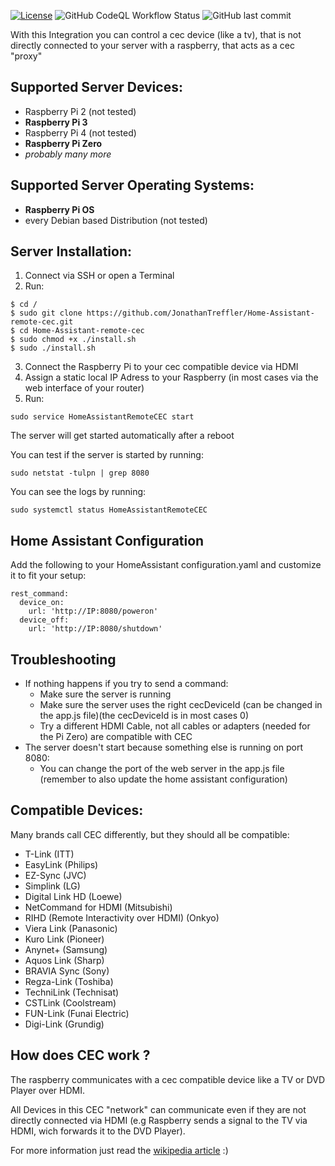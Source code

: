 [![License](https://img.shields.io/github/license/JonathanTreffler/Home-Assistant-remote-cec?style=flat-square)](https://github.com/JonathanTreffler/Home-Assistant-remote-cec/blob/master/LICENSE)
![GitHub CodeQL Workflow Status](https://img.shields.io/github/workflow/status/JonathanTreffler/Home-Assistant-remote-cec/CodeQL?label=CodeQL&style=flat-square)
![GitHub last commit](https://img.shields.io/github/last-commit/JonathanTreffler/Home-Assistant-remote-cec?style=flat-square)

With this Integration you can control a cec device (like a tv), that is not directly connected to your server with a raspberry, that acts as a cec "proxy"

## Supported Server Devices:
- Raspberry Pi 2 (not tested)
- __Raspberry Pi 3__
- Raspberry Pi 4 (not tested)
- __Raspberry Pi Zero__
- *probably many more*

## Supported Server Operating Systems:
- __Raspberry Pi OS__
- every Debian based Distribution (not tested) 

## Server Installation:
1. Connect via SSH or open a Terminal
2. Run:
```
$ cd /
$ sudo git clone https://github.com/JonathanTreffler/Home-Assistant-remote-cec.git
$ cd Home-Assistant-remote-cec
$ sudo chmod +x ./install.sh
$ sudo ./install.sh
```
3. Connect the Raspberry Pi to your cec compatible device via HDMI
4. Assign a static local IP Adress to your Raspberry (in most cases via the web interface of your router)
5. Run:
```
sudo service HomeAssistantRemoteCEC start
```

The server will get started automatically after a reboot


You can test if the server is started by running:
```
sudo netstat -tulpn | grep 8080
```
You can see the logs by running:
```
sudo systemctl status HomeAssistantRemoteCEC
```

## Home Assistant Configuration
Add the following to your HomeAssistant configuration.yaml and customize it to fit your setup:

```
rest_command:
  device_on:
    url: 'http://IP:8080/poweron'
  device_off:
    url: 'http://IP:8080/shutdown'
```

## Troubleshooting
- If nothing happens if you try to send a command:
  - Make sure the server is running
  - Make sure the server uses the right cecDeviceId (can be changed in the app.js file)(the cecDeviceId is in most cases 0)
  - Try a different HDMI Cable, not all cables or adapters (needed for the Pi Zero) are compatible with CEC
- The server doesn't start because something else is running on port 8080:
  - You can change the port of the web server in the app.js file (remember to also update the home assistant configuration)

## Compatible Devices:
Many brands call CEC differently, but they should all be compatible:

- T-Link (ITT)
- EasyLink (Philips)
- EZ-Sync (JVC)
- Simplink (LG)
- Digital Link HD (Loewe)
- NetCommand for HDMI (Mitsubishi)
- RIHD (Remote Interactivity over HDMI) (Onkyo)
- Viera Link (Panasonic)
- Kuro Link (Pioneer)
- Anynet+ (Samsung)
- Aquos Link (Sharp)
- BRAVIA Sync (Sony)
- Regza-Link (Toshiba)
- TechniLink (Technisat)
- CSTLink (Coolstream)
- FUN-Link (Funai Electric)
- Digi-Link (Grundig)

## How does CEC work ?
The raspberry communicates with a cec compatible device like a TV or DVD Player over HDMI.

All Devices in this CEC "network" can communicate even if they are not directly connected via HDMI (e.g Raspberry sends a signal to the TV via HDMI, wich forwards it to the DVD Player).

For more information just read the [wikipedia article](https://en.wikipedia.org/wiki/Consumer_Electronics_Control) :)
